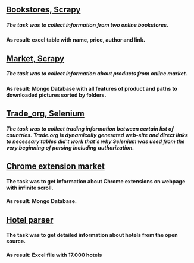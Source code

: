 ## [Bookstores, Scrapy](https://github.com/danilabdullin/Parsing-Selenium-Scrapy/tree/main/Bookstores%2C%20Scrapy/booksparser)

##### The task was to collect information from two online bookstores. 
#### As result: excel table with name, price, author and link. 

## [Market, Scrapy](https://github.com/danilabdullin/Parsing-Selenium-Scrapy/tree/main/Market%2C%20Scrapy/leroy)

##### The task was to collect information about products from online market. 
#### As result: Mongo Database with all features of product and paths to downloaded pictures sorted by folders. 


## [Trade_org, Selenium](https://github.com/danilabdullin/Parsing-Selenium-Scrapy/blob/main/Trade_org%2C%20selenium.py)
##### The task was to collect trading information between certain list of countries. Trade.org is dynamically generated web-site and direct links to necessary tables did't work that's why Selenium was used from the very beginning of parsing including authorization.


## [Chrome extension market](https://github.com/danilabdullin/Parsing-Selenium-Scrapy/tree/main/Chrome%20extensions%20market)
#### The task was to get information about Chrome extensions on webpage with infinite scroll. 
#### As result: Mongo Database.


## [Hotel parser](https://github.com/danilabdullin/Parsing-Selenium-Scrapy/tree/main/hotelparser)
#### The task was to get detailed information about hotels from the open source. 
#### As result: Excel file with 17.000 hotels
